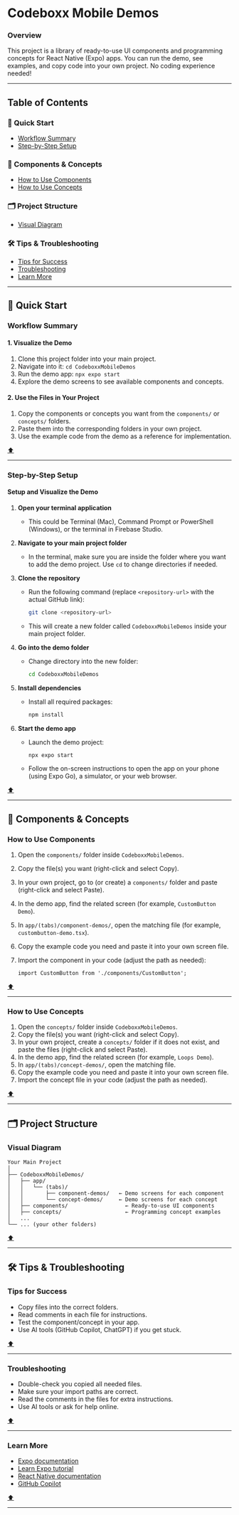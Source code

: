 # Codeboxx Mobile Demos

### Overview

This project is a library of ready-to-use UI components and programming concepts for React Native (Expo) apps. You can run the demo, see examples, and copy code into your own project. No coding experience needed!

---

## Table of Contents

### 🚀 Quick Start

- [Workflow Summary](#workflow-summary)
- [Step-by-Step Setup](#step-by-step-setup)

### 🧩 Components & Concepts

- [How to Use Components](#how-to-use-components)
- [How to Use Concepts](#how-to-use-concepts)

### 🗂️ Project Structure

- [Visual Diagram](#visual-diagram)

### 🛠️ Tips & Troubleshooting

- [Tips for Success](#tips-for-success)
- [Troubleshooting](#troubleshooting)
- [Learn More](#learn-more)

---

## 🚀 Quick Start

### Workflow Summary

#### 1. Visualize the Demo

1. Clone this project folder into your main project.
2. Navigate into it: `cd CodeboxxMobileDemos`
3. Run the demo app: `npx expo start`
4. Explore the demo screens to see available components and concepts.

#### 2. Use the Files in Your Project

1. Copy the components or concepts you want from the `components/` or `concepts/` folders.
2. Paste them into the corresponding folders in your own project.
3. Use the example code from the demo as a reference for implementation.

[⬆️](#table-of-contents)

---

### Step-by-Step Setup

#### Setup and Visualize the Demo

1. **Open your terminal application**
   - This could be Terminal (Mac), Command Prompt or PowerShell (Windows), or the terminal in Firebase Studio.

2. **Navigate to your main project folder**
   - In the terminal, make sure you are inside the folder where you want to add the demo project. Use `cd` to change directories if needed.

3. **Clone the repository**
   - Run the following command (replace `<repository-url>` with the actual GitHub link):

     ```bash
     git clone <repository-url>
     ```

   - This will create a new folder called `CodeboxxMobileDemos` inside your main project folder.

4. **Go into the demo folder**
   - Change directory into the new folder:

     ```bash
     cd CodeboxxMobileDemos
     ```

5. **Install dependencies**
   - Install all required packages:

     ```bash
     npm install
     ```

6. **Start the demo app**
   - Launch the demo project:

     ```bash
     npx expo start
     ```

   - Follow the on-screen instructions to open the app on your phone (using Expo Go), a simulator, or your web browser.

[⬆️](#table-of-contents)

---

## 🧩 Components & Concepts

### How to Use Components

1. Open the `components/` folder inside `CodeboxxMobileDemos`.
2. Copy the file(s) you want (right-click and select Copy).
3. In your own project, go to (or create) a `components/` folder and paste (right-click and select Paste).
4. In the demo app, find the related screen (for example, `CustomButton Demo`).
5. In `app/(tabs)/component-demos/`, open the matching file (for example, `custombutton-demo.tsx`).
6. Copy the example code you need and paste it into your own screen file.
7. Import the component in your code (adjust the path as needed):

   ```tsx
   import CustomButton from './components/CustomButton';
   ```

[⬆️](#table-of-contents)

---

### How to Use Concepts

1. Open the `concepts/` folder inside `CodeboxxMobileDemos`.
2. Copy the file(s) you want (right-click and select Copy).
3. In your own project, create a `concepts/` folder if it does not exist, and paste the files (right-click and select Paste).
4. In the demo app, find the related screen (for example, `Loops Demo`).
5. In `app/(tabs)/concept-demos/`, open the matching file.
6. Copy the example code you need and paste it into your own screen file.
7. Import the concept file in your code (adjust the path as needed).

[⬆️](#table-of-contents)

---

## 🗂️ Project Structure

### Visual Diagram

```text
Your Main Project
│
├── CodeboxxMobileDemos/
│   ├── app/
│   │   └── (tabs)/
│   │       ├── component-demos/   ← Demo screens for each component
│   │       └── concept-demos/     ← Demo screens for each concept
│   ├── components/                  ← Ready-to-use UI components
│   ├── concepts/                    ← Programming concept examples
│   ...
└── ... (your other folders)
```

[⬆️](#table-of-contents)

---

## 🛠️ Tips & Troubleshooting

### Tips for Success

- Copy files into the correct folders.
- Read comments in each file for instructions.
- Test the component/concept in your app.
- Use AI tools (GitHub Copilot, ChatGPT) if you get stuck.

[⬆️](#table-of-contents)

---

### Troubleshooting

- Double-check you copied all needed files.
- Make sure your import paths are correct.
- Read the comments in the files for extra instructions.
- Use AI tools or ask for help online.

[⬆️](#table-of-contents)

---

### Learn More

- [Expo documentation](https://docs.expo.dev/)
- [Learn Expo tutorial](https://docs.expo.dev/tutorial/introduction/)
- [React Native documentation](https://reactnative.dev/)
- [GitHub Copilot](https://github.com/features/copilot)

[⬆️](#table-of-contents)

---
